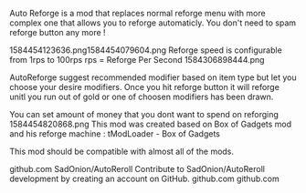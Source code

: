 Auto Reforge is a mod that replaces normal reforge menu with more complex one that allows you to reforge automaticly.
You don't need to spam reforge button any more !

1584454123636.png1584454079604.png
Reforge speed is configurable from 1rps to 100rps
rps = Reforge Per Second
1584306898444.png

AutoReforge suggest recommended modifier based on item type but let you choose your desire modifiers.
Once you hit reforge button it will reforge unitl you run out of gold or one of choosen modifiers has been drawn.

You can set amount of money that you dont want to spend on reforging
1584454820868.png
This mod was created based on Box of Gadgets mod and his reforge machine : tModLoader - Box of Gadgets

This mod should be compatible with almost all of the mods.

github.com
SadOnion/AutoReroll
Contribute to SadOnion/AutoReroll development by creating an account on GitHub.
github.com github.com





